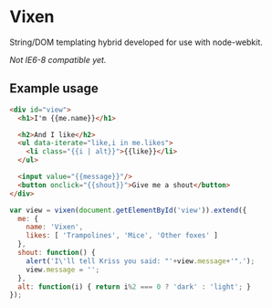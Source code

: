 Vixen
=====

String/DOM templating hybrid developed for use with node-webkit.

*Not IE6-8 compatible yet.*

Example usage
-------------

```html
<div id="view">
  <h1>I'm {{me.name}}</h1>

  <h2>And I like</h2>
  <ul data-iterate="like,i in me.likes">
    <li class="{{i | alt}}">{{like}}</li>
  </ul>

  <input value="{{message}}"/>
  <button onclick="{{shout}}">Give me a shout</button>
</div>
```

```javascript
var view = vixen(document.getElementById('view')).extend({
  me: {
    name: 'Vixen',
    likes: [ 'Trampolines', 'Mice', 'Other foxes' ]
  },
  shout: function() {
    alert('I\'ll tell Kriss you said: "'+view.message+'".');
    view.message = '';
  },
  alt: function(i) { return i%2 === 0 ? 'dark' : 'light'; }
});
```
